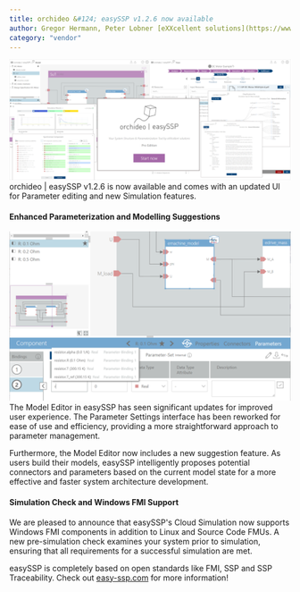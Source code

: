 ```yaml
---
title: orchideo &#124; easySSP v1.2.6 now available
author: Gregor Hermann, Peter Lobner [eXXcellent solutions](https://www.exxcellent.de/)
category: "vendor"
---
```

![alt text](easySSP-newsletter.png 'orchideo &#124; easySSP v1.2.6')
orchideo &#124; easySSP v1.2.6 is now available and comes with an updated UI for Parameter editing and new Simulation features.

#### Enhanced Parameterization and Modelling Suggestions

![alt text](parameter_ui_update.png 'New easySSP Process Edition')
The Model Editor in easySSP has seen significant updates for improved user experience. The Parameter Settings interface has been reworked for ease of use and efficiency, providing a more straightforward approach to parameter management.

Furthermore, the Model Editor now includes a new suggestion feature. As users build their models, easySSP intelligently proposes potential connectors and parameters based on the current model state for a  more effective and faster system architecture development. 

#### Simulation Check and Windows FMI Support
We are pleased to announce that easySSP's Cloud Simulation now supports Windows FMI components in addition to Linux and Source Code FMUs. A new pre-simulation check examines your system prior to simulation, ensuring that all requirements for a successful simulation are met.

easySSP is completely based on open standards like FMI, SSP and SSP Traceability. Check out [easy-ssp.com](https://easy-ssp.com) for more information!


